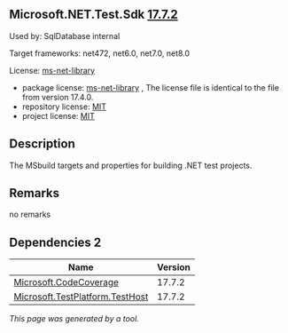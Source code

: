 Microsoft.NET.Test.Sdk [17.7.2](https://www.nuget.org/packages/Microsoft.NET.Test.Sdk/17.7.2)
--------------------

Used by: SqlDatabase internal

Target frameworks: net472, net6.0, net7.0, net8.0

License: [ms-net-library](../../../../licenses/ms-net-library) 

- package license: [ms-net-library]() , The license file is identical to the file from version 17.4.0.
- repository license: [MIT](https://github.com/microsoft/vstest) 
- project license: [MIT](https://github.com/microsoft/vstest) 

Description
-----------
The MSbuild targets and properties for building .NET test projects.

Remarks
-----------
no remarks


Dependencies 2
-----------

|Name|Version|
|----------|:----|
|[Microsoft.CodeCoverage](../../../../packages/nuget.org/microsoft.codecoverage/17.7.2)|17.7.2|
|[Microsoft.TestPlatform.TestHost](../../../../packages/nuget.org/microsoft.testplatform.testhost/17.7.2)|17.7.2|

*This page was generated by a tool.*